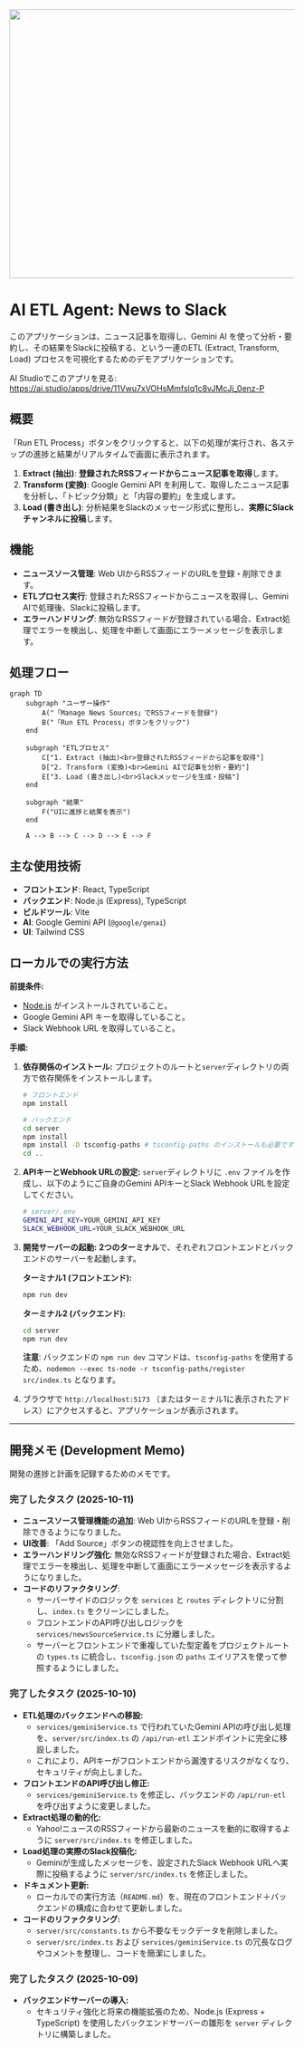 <div align="center">
<img width="1200" height="475" alt="GHBanner" src="https://github.com/user-attachments/assets/0aa67016-6eaf-458a-adb2-6e31a0763ed6" />
</div>

# AI ETL Agent: News to Slack

このアプリケーションは、ニュース記事を取得し、Gemini AI を使って分析・要約し、その結果をSlackに投稿する、という一連のETL (Extract, Transform, Load) プロセスを可視化するためのデモアプリケーションです。

AI Studioでこのアプリを見る: https://ai.studio/apps/drive/11Vwu7xVOHsMmfslq1c8vJMcJj_0enz-P

## 概要

「Run ETL Process」ボタンをクリックすると、以下の処理が実行され、各ステップの進捗と結果がリアルタイムで画面に表示されます。

1.  **Extract (抽出)**: **登録されたRSSフィードからニュース記事を取得**します。
2.  **Transform (変換)**: Google Gemini API を利用して、取得したニュース記事を分析し、「トピック分類」と「内容の要約」を生成します。
3.  **Load (書き出し)**: 分析結果をSlackのメッセージ形式に整形し、**実際にSlackチャンネルに投稿**します。

## 機能

-   **ニュースソース管理**: Web UIからRSSフィードのURLを登録・削除できます。
-   **ETLプロセス実行**: 登録されたRSSフィードからニュースを取得し、Gemini AIで処理後、Slackに投稿します。
-   **エラーハンドリング**: 無効なRSSフィードが登録されている場合、Extract処理でエラーを検出し、処理を中断して画面にエラーメッセージを表示します。

## 処理フロー

```mermaid
graph TD
    subgraph "ユーザー操作"
        A("「Manage News Sources」でRSSフィードを登録")
        B("「Run ETL Process」ボタンをクリック")
    end

    subgraph "ETLプロセス"
        C["1. Extract (抽出)<br>登録されたRSSフィードから記事を取得"]
        D["2. Transform (変換)<br>Gemini AIで記事を分析・要約"]
        E["3. Load (書き出し)<br>Slackメッセージを生成・投稿"]
    end

    subgraph "結果"
        F("UIに進捗と結果を表示")
    end

    A --> B --> C --> D --> E --> F
```

## 主な使用技術

-   **フロントエンド**: React, TypeScript
-   **バックエンド**: Node.js (Express), TypeScript
-   **ビルドツール**: Vite
-   **AI**: Google Gemini API (`@google/genai`)
-   **UI**: Tailwind CSS

## ローカルでの実行方法

**前提条件:**

-   [Node.js](https://nodejs.org/) がインストールされていること。
-   Google Gemini API キーを取得していること。
-   Slack Webhook URL を取得していること。

**手順:**

1.  **依存関係のインストール:**
    プロジェクトのルートと`server`ディレクトリの両方で依存関係をインストールします。
    ```bash
    # フロントエンド
    npm install

    # バックエンド
    cd server
    npm install
    npm install -D tsconfig-paths # tsconfig-paths のインストールも必要です
    cd ..
    ```

2.  **APIキーとWebhook URLの設定:**
    `server`ディレクトリに `.env` ファイルを作成し、以下のようにご自身のGemini APIキーとSlack Webhook URLを設定してください。
    
    ```sh
    # server/.env
    GEMINI_API_KEY=YOUR_GEMINI_API_KEY
    SLACK_WEBHOOK_URL=YOUR_SLACK_WEBHOOK_URL
    ```

3.  **開発サーバーの起動:**
    **2つのターミナル**で、それぞれフロントエンドとバックエンドのサーバーを起動します。

    **ターミナル1 (フロントエンド):**
    ```bash
    npm run dev
    ```

    **ターミナル2 (バックエンド):**
    ```bash
    cd server
    npm run dev
    ```
    **注意**: バックエンドの `npm run dev` コマンドは、`tsconfig-paths` を使用するため、`nodemon --exec ts-node -r tsconfig-paths/register src/index.ts` となります。

4.  ブラウザで `http://localhost:5173` （またはターミナル1に表示されたアドレス）にアクセスすると、アプリケーションが表示されます。

---

## 開発メモ (Development Memo)

開発の進捗と計画を記録するためのメモです。

### 完了したタスク (2025-10-11)

-   **ニュースソース管理機能の追加**: Web UIからRSSフィードのURLを登録・削除できるようになりました。
-   **UI改善**: 「Add Source」ボタンの視認性を向上させました。
-   **エラーハンドリング強化**: 無効なRSSフィードが登録された場合、Extract処理でエラーを検出し、処理を中断して画面にエラーメッセージを表示するようになりました。
-   **コードのリファクタリング**: 
    -   サーバーサイドのロジックを `services` と `routes` ディレクトリに分割し、`index.ts` をクリーンにしました。
    -   フロントエンドのAPI呼び出しロジックを `services/newsSourceService.ts` に分離しました。
    -   サーバーとフロントエンドで重複していた型定義をプロジェクトルートの `types.ts` に統合し、`tsconfig.json` の `paths` エイリアスを使って参照するようにしました。


### 完了したタスク (2025-10-10)

- **ETL処理のバックエンドへの移設:**
  - `services/geminiService.ts` で行われていたGemini APIの呼び出し処理を、`server/src/index.ts` の `/api/run-etl` エンドポイントに完全に移設しました。
  - これにより、APIキーがフロントエンドから漏洩するリスクがなくなり、セキュリティが向上しました。
- **フロントエンドのAPI呼び出し修正:**
  - `services/geminiService.ts` を修正し、バックエンドの `/api/run-etl` を呼び出すように変更しました。
- **Extract処理の動的化:**
  - Yahoo!ニュースのRSSフィードから最新のニュースを動的に取得するように `server/src/index.ts` を修正しました。
- **Load処理の実際のSlack投稿化:**
  - Geminiが生成したメッセージを、設定されたSlack Webhook URLへ実際に投稿するように `server/src/index.ts` を修正しました。
- **ドキュメント更新:**
  - ローカルでの実行方法（`README.md`）を、現在のフロントエンド＋バックエンドの構成に合わせて更新しました。
- **コードのリファクタリング:**
  - `server/src/constants.ts` から不要なモックデータを削除しました。
  - `server/src/index.ts` および `services/geminiService.ts` の冗長なログやコメントを整理し、コードを簡潔にしました。

### 完了したタスク (2025-10-09)

- **バックエンドサーバーの導入:**
  - セキュリティ強化と将来の機能拡張のため、Node.js (Express + TypeScript) を使用したバックエンドサーバーの雛形を `server` ディレクトリに構築しました。